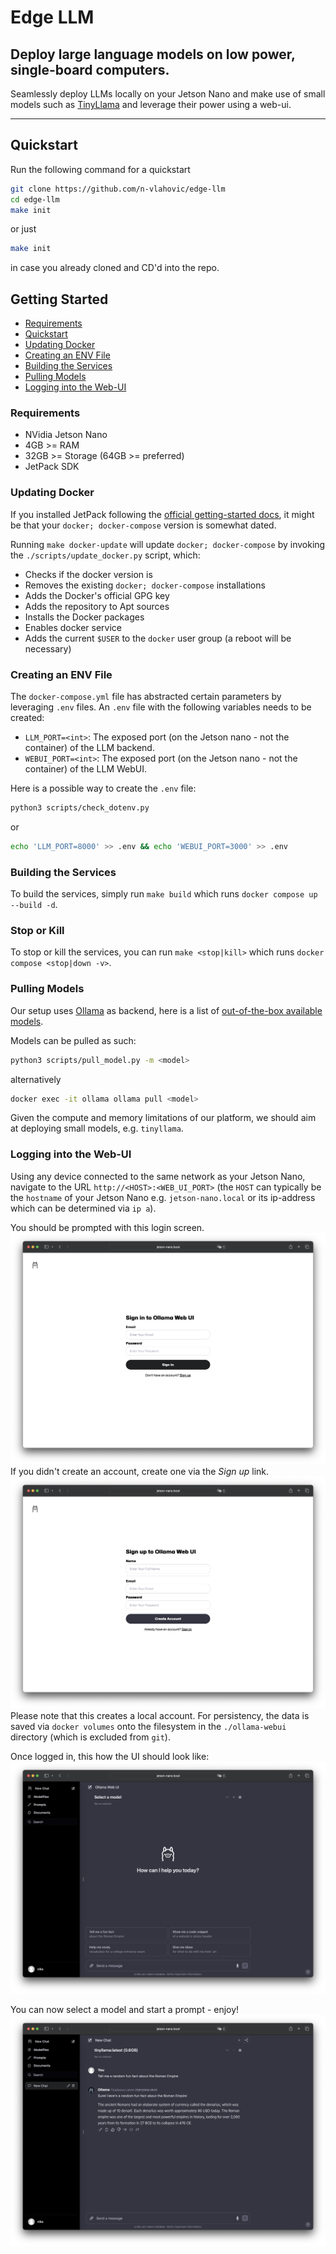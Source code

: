 # Edge LLM
## Deploy large language models on low power, single-board computers.

Seamlessly deploy LLMs locally on your Jetson Nano and make use of small models such as [TinyLlama](https://huggingface.co/TinyLlama) and leverage their power using a web-ui.

---

## Quickstart
Run the following command for a quickstart
```zsh
git clone https://github.com/n-vlahovic/edge-llm
cd edge-llm
make init
```
or just
```zsh
make init
```
in case you already cloned and CD'd into the repo.

## Getting Started

- [Requirements](#requirements)
- [Quickstart](#quickstart)
- [Updating Docker](#updating-docker)
- [Creating an ENV File](#creating-an-env-file)
- [Building the Services](#building-the-services)
- [Pulling Models](#pulling-models)
- [Logging into the Web-UI](#logging-into-the-web-ui)

### Requirements
- NVidia Jetson Nano
- 4GB >= RAM
- 32GB >= Storage (64GB >= preferred)
- JetPack SDK


### Updating Docker
If you installed JetPack following the [official getting-started docs](https://developer.nvidia.com/embedded/learn/get-started-jetson-nano-devkit), it might be that your `docker; docker-compose` version is somewhat dated. 

Running `make docker-update` will update `docker; docker-compose` by invoking the `./scripts/update_docker.py` script, which:
- Checks if the docker version is 
- Removes the existing `docker; docker-compose` installations
- Adds the Docker's official GPG key
- Adds the repository to Apt sources
- Installs the Docker packages
- Enables docker service
- Adds the current `$USER` to the `docker` user group (a reboot will be necessary)


### Creating an ENV File
The `docker-compose.yml` file has abstracted certain parameters by leveraging `.env` files. An `.env` file with the following variables needs to be created:
- `LLM_PORT=<int>`: The exposed port (on the Jetson nano - not the container) of the LLM backend. 
- `WEBUI_PORT=<int>`: The exposed port (on the Jetson nano - not the container) of the LLM WebUI. 

Here is a possible way to create the `.env` file:
```zsh
python3 scripts/check_dotenv.py
```
or
```zsh
echo 'LLM_PORT=8000' >> .env && echo 'WEBUI_PORT=3000' >> .env
```

### Building the Services
To build the services, simply run `make build` which runs `docker compose up --build -d`.

### Stop or Kill
To stop or kill the services, you can run `make <stop|kill>` which runs `docker compose <stop|down -v>`.


### Pulling Models
Our setup uses [Ollama](https://ollama.ai/) as backend, here is a list of [out-of-the-box available models](https://ollama.ai/library).

Models can be pulled as such:
```zsh
python3 scripts/pull_model.py -m <model>
```
alternatively
```zsh
docker exec -it ollama ollama pull <model>
```

Given the compute and memory limitations of our platform, we should aim at deploying small models, e.g. `tinyllama`.


### Logging into the Web-UI
Using any device connected to the same network as your Jetson Nano, navigate to the URL `http://<HOST>:<WEB_UI_PORT>` (the `HOST` can typically be the `hostname` of your Jetson Nano e.g. `jetson-nano.local` or its ip-address which can be determined via `ip a`).

You should be prompted with this login screen. ![login screen](./inst/Ollama-WebUI-Login.png)
If you didn't create an account, create one via the *Sign up* link. ![login screen](./inst/Ollama-WebUI-Sign-Up.png) 
Please note that this creates a local account. For persistency, the data is saved via `docker volumes` onto the filesystem in the `./ollama-webui` directory (which is excluded from `git`).

Once logged in, this how the UI should look like: ![logged in screen](./inst/Ollama-WebUI-LoggedIn.png)

You can now select a model and start a prompt - enjoy! ![chat screen](./inst/Ollama-WebUI-Chat.png)
